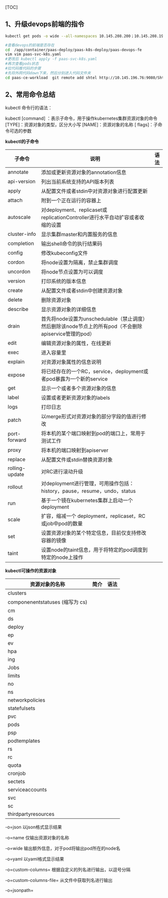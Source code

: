 [TOC]

## 1、升级devops前端的指令

```bash
kubectl get pods -o wide --all-namespaces 10.145.208.200；10.145.208.199		#

#查看devops的前端是否存在
cd  /app/container/paas-deploy/paas-k8s-deploy/paas-devops-fe
vim vim paas-svc-k8s.yaml
#更改后 kubectl apply -f paas-svc-k8s.yaml
#再次查看pods状态
#拉代码推代码的步骤
#先将外网代码down下来，然后分别进入代码文件夹
cd paas-ce-workload  git remote add shtel http://10.145.196.76:9080/Shtel-PaaS-DevOps/paas-devops-pipeline git push shtel "refs/remotes/origin/*:refs/heads/*" --tags

```

## 2、常用命令总结

kubectl 命令行的语法：

kubectl	[command] ：表示子命令，用于操作kubernetes集群资源对象的命令	[TYPE]：资源对象的类型，区分大小写	[NAME]：资源对象的名称	[	flags]：子命令可选的参数	

**kubectl的子命令**

| 子命令         | 说明                                                         | 语法 |
| -------------- | ------------------------------------------------------------ | ---- |
| annotate       | 添加或更新资源对象的annotation信息                           |      |
| api-version    | 列出当前系统支持的API版本列表                                |      |
| apply          | 从配置文件或者stdin中对资源对象进行配置更新                  |      |
| attach         | 附到一个正在运行的容器上                                     |      |
| autoscale      | 对deployment、replicaset或replicationController进行水平自动扩容或者收缩的设置 |      |
| cluster-info   | 显示集群master和内置服务的信息                               |      |
| completion     | 输出shell命令的执行结果码                                    |      |
| config         | 修改kubeconfig文件                                           |      |
| cordon         | 将node设置为隔离，禁止集群调度                               |      |
| uncordon       | 将node节点设置为可以调度                                     |      |
| version        | 打印系统的版本信息                                           |      |
| create         | 从配置文件或者stdin中创建资源对象                            |      |
| delete         | 删除资源对象                                                 |      |
| describe       | 显示资源对象的详细信息                                       |      |
| drain          | 首先将node设置为unschedulable（禁止调度）然后删除该node节点上的所有pod（不会删除apiservice管理的pod） |      |
| edit           | 编辑资源对象的属性，在线更新                                 |      |
| exec           | 进入容量里                                                   |      |
| explain        | 对资源对象属性的信息说明                                     |      |
| expose         | 将已经存在的一个RC，service，deployment或者pod暴露为一个新的service |      |
| get            | 显示一个或者多个资源对象的信息                               |      |
| label          | 设置或者更新资源对象的labels                                 |      |
| logs           | 打印日志                                                     |      |
| patch          | 以merge形式对资源对象的部分字段的值进行修改                  |      |
| port-forward   | 将本机的某个端口映射到pod的端口上，常用于测试工作            |      |
| proxy          | 将本机的端口映射到apiserver                                  |      |
| replace        | 从配置文件或stdin替换资源对象                                |      |
| rolling-update | 对RC进行滚动升级                                             |      |
| rollout        | 对deployment进行管理，可用操作包括：history，pause，resume，undo，status |      |
| run            | 基于一个镜在kubernetes集群上启动一个deployment               |      |
| scale          | 扩容，缩减一个 deployment，replicaset，RC或job中pod的数量    |      |
| set            | 设置资源对象的某个特定信息，目前仅支持修改容器的镜像         |      |
| taint          | 设置node的taint信息，用于将特定的pod调度到特定的node上操作   |      |

**kubectl可操作的资源对象**

| 资源对象的名称                  | 简介 | 语法 |
| ------------------------------- | ---- | ---- |
| clusters                        |      |      |
| componenentstatuses (缩写为 cs) |      |      |
| cm                              |      |      |
| ds                              |      |      |
| deploy                          |      |      |
| ep                              |      |      |
| ev                              |      |      |
| hpa                             |      |      |
| ing                             |      |      |
| Jobs                            |      |      |
| limits                          |      |      |
| no                              |      |      |
| ns                              |      |      |
| networkpolicies                 |      |      |
| statefulsets                    |      |      |
| pvc                             |      |      |
| pods                            |      |      |
| psp                             |      |      |
| podtemplates                    |      |      |
| rs                              |      |      |
| rc                              |      |      |
| quota                           |      |      |
| cronjob                         |      |      |
| sectets                         |      |      |
| serviceaccounts                 |      |      |
| svc                             |      |      |
| sc                              |      |      |
| thirdpartyresources             |      |      |

-o=json	以json格式显示结果

-o=name	仅输出资源对象的名称

-o=wide	输出额外信息，对于pod将输出pod所在的node名

-o=yaml	以yaml格式显示结果

-o=custom-columns=<spec>	根据自定义的列名进行输出，以逗号分隔

-o=custom-columns-file=<filename>	从文件中获取列名进行输出

-o=jsonpath=<template>	输出jsonpath表达式定义的字段信息

-o=jsonpath-file=<filename>	输出jsonpath表达式定义的字段信息，来源于文件

### 2.1、查看类命令

[参考1](https://cloud.tencent.com/developer/article/1140076)		[参考2](http://docs.kubernetes.org.cn/623.html)

```bash
#1.查看资源对象
kubectl get nodes	#查看node节点
kubectl get pods #查看pod
kubectl get pod <pod-name> -o yaml		#查看pod的详细信息,以yaml文件形式显示
kubectl get pod <pod-name> -o json		#以json格式显示
kubectl get service		#查看service列表
kubectl get pod -o wide --all-namespaces		#查看所有集群空间的pod，-o wide 显示详细些
kubectl get deploy	

#2.查看资源对象，describe类似get，不同的是get显示的个性的信息，describe显示的是集群相关的信息
kubectl describe nodes		# 显示node的详细信息
kubectl describe pod <pod-name>		#查看这个pod的详细信息
kubectl cluster-info	#查看集群接口信息

#3.查看日志
kubectl logs -f pod名 -n 集群空间名	#查看pod日志
kubectl exec -it pod名 -c tail -f /usr/local/tomcat/logs/xxxx.log	#查看日志
kubectl attach <pod-name> -n 集群空间		#用于取得实时的类似于kubectl logs的信息



kubectl get configmap		#查看创建好的configmap
kubectl describe configmap [cm-appvars(名称)]
kubectl get configmap cm-appvars -o yaml


kubectl get secret -n kube-system	# 查看master的各种token
kubectl describe secret/[token name] -n kube-system # 查看某一个特定的token
kubectl describe node <node-name>	#查看某个node的详细信息，可以展示node名称，标签，创建时间，运行状态，资源总数，可分配的资源等




kubectl get pod -o wide -n 集群空间名 



kubectl exec pod名 env		#查看运行pod的环境变量

kubectl get rs -n te-pyz-app		#查看资源

kubectl get pod -o wide --all-namespaces |grep -vi Running	# 查看不是状态为running 的pod

# 查看所有pod  jvm信息
kubectl get pod --all-namespaces -o wide | grep '^prod' | awk '{system("kubectl describe pod -n "$1" "$2" | grep -c JAVA_OPTS >/dev/null || echo "$1" "$2" ")}' 




#查看所有名称空间的相关状态
kubectl get --all-namespaces -o wide cs
kubectl get --all-namespaces -o wide csr
kubectl get --all-namespaces -o wide csr|grep 'Pending' | awk 'NR>0{print $1}'| xargs kubectl certificate approve

kubectl get --all-namespaces -o wide nodes
kubectl get --all-namespaces -o wide all
kubectl get --all-namespaces -o wide pods
kubectl get --all-namespaces -o wide svc
kubectl get --all-namespaces -o wide deployment
kubectl get --all-namespaces -o wide serviceaccount
kubectl get --all-namespaces -o wide secret
kubectl get --all-namespaces -o wide rc


#查看指定名称空间的相关状态(后面可加-o yaml 查看yaml文件)
NAMESPACE=kube-system
kubectl -n kube-system -o wide get all
kubectl -n kube-system -o wide get nodes
kubectl -n kube-system -o wide get pods
kubectl -n kube-system -o wide get svc
kubectl -n kube-system -o wide get deployment
kubectl -n kube-system -o wide get serviceaccount
kubectl -n kube-system -o wide get secret
kubectl -n kube-system -o wide get rc

#详细查看所有名称空间的相关状态
kubectl describe --all-namespaces all

#详细查看指定名称空间的相关状态（后面可不指定）
NAMESPACE=kube-system
kubectl -n kube-system describe nodes 192.168.10.53
kubectl -n kube-system describe pod kubernetes-dashboard
kubectl -n kube-system describe svc kubernetes-dashboard
kubectl -n kube-system describe deployment kubernetes-dashboard
kubectl -n kube-system describe serviceaccount kubernetes-dashboard
kubectl -n kube-system describe secret admin-user-token
kubectl -n kube-system describe rc

kubectl get clusterroles --namespace=kube-system |grep heapster
kubectl describe clusterroles --namespace=kube-system system:kubelet-api-admin
#查看pod日志
kubectl -n kube-system get pods
kubectl -n kube-system logs pod/kubernetes-dashboard-7b7bf9bcbd-h57xk

#查看configmap挂载盘
kubectl get configmap -n paas-svc-k8s
#删除和创建configmap
kubectl delete configmap paas-portal-fe-nginx-conf -n paas-svc-k8s
kubectl create configmap paas-portal-fe-nginx-conf --from-file=./nginx.conf -n paas-svc-k8s
```

### 2.2、操作类命令

```bash
#1.进入容器
kubectl exec pod名 -n 集群空间名 -it "bash"		#解释：kubectl exec  pods 进入容器命令如下:
kubectl exec -it -n prod-msc-app msc-biz-wxboundinfopush-7c76cb78d4-fwkvm /bin/bash	#进入容器

#2.拷贝容器的日志
kubectl cp  集群空间名/容器pod名:/usr/local/gateway-service/log/PaasMainApp_all.2019-04-17.2.log ./
# 解释：kubectl cp 引擎名称+pods名称:+路径 拷贝到当前目录，如下：
kubectl cp  pe-uam-app/uam-unifiedaccount-scheduled-55b84448bc-twrfx:/usr/local/logs/unifiedaccount ./ 
kubectl cp  message.log 集群空间名/容器pod名:/opt	#拷贝到容器里

#3.删除资源对象
kubectl delete pod -n te-acct acct-biz-bill-6778b46dd4-x9dgr	#删除pod
kubectl delete rs -n te-pyz-app 容器名		#删除资源pod
kubectl delete pod -n te-msc msc-biz-contacttask-7b85b55fbc-jbj77 --grace-period=0 --force	#强制删除pod
kubectl delete -f pod.yaml	#删除基于pod.yaml定义的名称pod
kubectl delete pods --all	#删除所有pod
kubectl -n kube-system delete secret kubernetes-dashboard-key	#删除token
kubectl delete node 192.168.10.52	#删除集群node节点，如果想把该节点重新加入集群，只需要重启节点的kubelet和kube-proxy
kubectl get pods --all-namespaces -o wide --show-all=true|grep <node_ip> | awk '{ if ($4 == "Unknown") system("kubectl delete pod -n "$1" "$2" --grace-period=0 --force")}'	#批量删除

#如果遇到删除不掉情况，请按照以下操作	先删除pod，再删除对应的deployment，否则只是删除pod是不管用的，还会看到pod，因为deployment.yaml文件中定义了副本数量
#如下操作
kubectl get pod -n jenkins	#要删除的pod
#显示如下
	NAME                        READY     STATUS    RESTARTS   AGE
	jenkins2-8698b5449c-grbdm   1/1       Running   0          8s

kubectl delete pod jenkins2-8698b5449c-grbdm -n jenkins		#删除
#显示如下
	pod "jenkins2-8698b5449c-grbdm" deleted

kubectl get pod -n jenkins	#查看pod仍然存在
#显示如下
	NAME                        READY     STATUS    RESTARTS   AGE
	jenkins2-8698b5449c-dbqqb   1/1       Running   0          8s

kubectl get deployment -n jenkins	#查出deployment，然后删除
#显示如下
	NAME       DESIRED   CURRENT   UP-TO-DATE   AVAILABLE   AGE
	jenkins2   1         1         1            1           17h

kubectl delete deployment jenkins2 -n jenkins
#显示如下
	deployment.extensions "jenkins2" deleted
	
kubectl get deployment -n jenkins		#再次查看pod消失
	No resources found.
kubectl get pod -n jenkins
	No resources found.

#4.禁止和允许节点调度
kubectl cordon 10.145.167.66	#1.在master节点上操作禁止某个node节点调度
kubectl drain 10.145.167.66		#2.禁止调度后，把pod平滑迁移到其他节点
kubectl uncordon 10.145.167.66	#3.节点维护完成后，在允许node节点调度

#5.创建容器服务资源
kubectl create deployment nginx --image nginx:latest	#创建一个nginx服务pod
kubectl run nginx --image=nginx:latest nginx --port=80		#docker的run命令，直接运行一个image
kubectl create -f mysql-rc.yaml		#创建pod服务
kubectl replace -f rc-nginx.yaml		#应用对已有资源进行更新，替换，当我们需要更新一些属性的时候，如：实例数，增加或修改label，image版本，端口等，都可以先修改原yaml文件，然后执行replace命令。
kubectl edit pod <pod-name>		#直接编辑服务器上的资源，等于修改原文件后，在执行replace命令
kubectl edit service nginx		#使用edit命令对nginx的service设定进行编辑

kubectl patch pod <pod-name> -p '{"metadata":{"labels":{"app":"nginx-3"}}}'		#在运行的容器，需要对容器属性进行修改，但又不能删除容器，可以使用patch命令，上面命令含义是：把pod的label改为app=nginx3
kubectl patch pod nginx-2476590065-1vtsp -p '{"spec":{"containers":[{"name":"nginx","image":"192.168.32.131:5000/nginx:1.13-alpine"}]}}'	#修改镜像版本
kubectl apply -f mysql-rc.yaml		#对服务资源进行配置更改

#6.执行容器的命令
kubectl exec <pod-name> date	#执行pod的date命令，默认使用pod中的第一个容器
kubectl exec <pod-name> -c <container-name> date	#指定pod中的某个容器执行date命令，-c指定容器
kubectl exec -it <pod-name> /bin/bash	#进入容器
kubectl logs <pod-name>		#查看容器的日志
kubectl logs -f <pod-name>	#相当于 tail -f 方式查看容器日志
kubectl exec mysql-478535978-1dnm2 tail -f /tmp/message.log		#或者这样查看日志

#7.手动扩容pod和缩减pod
kubectl scale deployment <pod-name> --replicas 5	#把实例扩容到5个,也可以缩减
kubectl scale rc redis-slave --replicas=3		#用来实现pod运行的数量
kubectl autoscale rc rc-nginx-3 --min=1 --max=4		#自动的根据系统负载对副本数进行扩、缩，实例范围1~4
kubectl autoscale deployment nginx --min=1 --max=4	#自动的根据系统负载对副本数进行扩、缩，实例范围1~4

kubectl get deploy --all-namespaces | awk '{system("kubectl scale --replicas=0 deploy/"$2" -n "$1" ")}'		#把所有集群空间实例改为0

#---------------------------------------------------------------------------------------------
#!/bin/bash
ns=stage
replicas=0

namespaces=$(kubectl get ns | grep -E "^${ns}" | awk '{print $1}')

# namespaces=$(kubectl get ns | grep ${ns} | awk '{print $1}')


for namespace in ${namespaces}; do
    echo "开始缩容空间：${namespace}"
    kubectl get deploy -n ${namespace} |  awk '{system("kubectl scale --replicas='${replicas}' deploy/"$1" -n '${namespace}' ")}'
done
#------------------------------------------------------------------------------------

#8.实例滚动升级和回退
kubectl rolling-update rc-nginx-2 -f rc-nginx.yaml		#(滚动升级)每次起一个新的pod，等新pod完全起来后删除一个旧的pod
kubectl rolling-update rc-nginx-2 —rollback		#在升级过程中，发现有问题还可以中途停止update，并回滚到前面版本
kubectl rollout status deployment rc-nginx-2 	#查看滚动升级的过程
kubectl set image deployment/nginx-app nginx-app=nginx:1.9.1	#更新应用

#9.资源限制
kubectl set resources deployment nginx-app -c=nginx --limits=cpu=500m,memory=128Mi



#10创建集群空间
kubectl create namespace <集群空间名>
kubectl get namespace	#查看集群空间名
kubectl delete namespace <集群空间名>	#删除集群空间







#使用自定义的cert
kubectl -n kube-system create secret generic kubernetes-dashboard-certs --from-file=/usr/local/kubernetes/ssl/kube-dashboard.pem --from-file=/usr/local/kubernetes/ssl/kube-dashboard-key.pem






```





使用put 关闭实例：

http://10.145.167.36:30951/eureka/apps/CUSBIZVIEW/cus-biz-view--2c70e5e3-857c757bc4-m5l5n:cusBizView:9801/status?value=OUT_OF_SERVICE

使用put开启实例：

http://10.145.167.36:30951/eureka/apps/CUSBIZVIEW/cus-biz-view--2c70e5e3-857c757bc4-m5l5n:cusBizView:9801/status?value=UP





